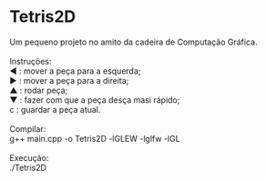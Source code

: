 # Tetris2D

Um pequeno projeto no amito da cadeira de Computação Gráfica.<br>
<br>
Instruções:<br> 
  ◄ : mover a peça para a esquerda;<br>
  ► : mover a peça para a direita;<br>
  ▲ : rodar peça;<br>
  ▼ : fazer com que a peça desça masi rápido;<br>
  c : guardar a peça atual.<br>
  <br>
Compilar:<br>
  g++ main.cpp -o Tetris2D -lGLEW -lglfw -lGL<br>
 <br>
Execução:<br>
  ./Tetris2D  

  
